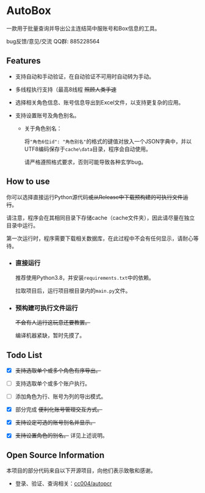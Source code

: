 # AutoBox

一款用于批量查询并导出公主连结简中服账号和Box信息的工具。

bug反馈/意见/交流 QQ群: 885228564

## Features

- 支持自动和手动验证，在自动验证不可用时自动转为手动。

- 多线程执行支持（最高8线程 ~~照顾人类手速~~

- 选择相关角色信息、账号信息导出到Excel文件，以支持更复杂的应用。

- 支持设置账号及角色别名。

    - 关于角色别名：

      将`"角色6位id": "角色别名"`的格式的键值对放入一个JSON字典中，并以UTF8编码保存于`cache\data`目录，程序会自动使用。

      请严格遵照格式要求，否则可能导致各种玄学bug。

## How to use

你可以选择直接运行Python源代码~~或从Release中下载预构建的可执行文件运行~~。

请注意，程序会在其相同目录下存储cache（cache文件夹），因此请尽量在独立目录中运行。

第一次运行时，程序需要下载相关数据库，在此过程中不会有任何显示，请耐心等待。

- ### 直接运行

  推荐使用Python3.8，并安装`requirements.txt`中的依赖。

  拉取项目后，运行项目根目录内的`main.py`文件。

- ### 预构建可执行文件运行

  ~~不会有人运行这玩意还要教罢。~~

    编译机器紧缺，暂时先摸了。

## Todo List

- [x] ~~支持选取单个或多个角色有序导出。~~

- [ ] 支持选取单个或多个账户执行。

- [ ] 添加角色为行、账号为列的导出模式。

- [x] 部分完成 ~~便利化账号管理交互方式。~~

- [x] ~~支持设定可选的账号别名并显示。~~

- [x] ~~支持设置角色的别名。~~ 详见上述说明。

## Open Source Information

本项目的部分代码来自以下开源项目，向他们表示致敬和感谢。

- 登录、验证、查询相关：[cc004/autopcr](https://github.com/cc004/autopcr)
